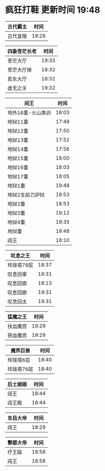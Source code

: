 # 疯狂打鞋 更新时间 19:48

| 古代霸主   | 时间    |
|--------|-------|
| 古代皇陵 | 19:28 |

| 四象苍茫长老   | 时间    |
|--------|-------|
| 苍茫大厅 | 19:33 |
| 苍茫大厅掉 | 18:32 |
| 若东大厅 | 18:32 |
| 虚无之关 | 19:32 |

| 间王   | 时间    |
|--------|-------|
| 地外16重-火山类训 | 18:03 |
| 地狱11重 | 17:49 |
| 地狱12重 | 17:50 |
| 地狱13重 | 17:52 |
| 地狱14重 | 17:56 |
| 地狱15重 | 18:00 |
| 地狱16重 | 18:03 |
| 地狱17重 | 18:05 |
| 地狱1重 | 19:48 |
| 地狱2生前刀炉狱 | 18:53 |
| 地狱2重 | 18:53 |
| 地狱3重 | 19:12 |
| 地狱4重 | 19:35 |
| 地狱重 | 19:48 |
| 阎王 | 18:10 |

| 叹息之王   | 时间    |
|--------|-------|
| 玲珑塔79层 | 18:37 |
| 叹息回辜 | 19:31 |
| 叹息回廓 | 18:13 |
| 叹息回廊 | 19:31 |
| 叹息回太 | 19:31 |

| 猛魔之王   | 时间    |
|--------|-------|
| 扶血魔宫 | 19:29 |
| 铁血魔宫 | 19:29 |

| 魔界巨兽   | 时间    |
|--------|-------|
| 玲珑塔6层 | 18:40 |
| 玲珑塔76层 | 18:40 |

| 后土娘娘   | 时间    |
|--------|-------|
| 阎王 | 18:44 |
| 阎王殿 | 18:44 |

| 东岳大帝   | 时间    |
|--------|-------|
| 阎王 | 18:29 |

| 酆都大帝   | 时间    |
|--------|-------|
| 疗王殴 | 18:58 |
| 阎王 | 18:58 |